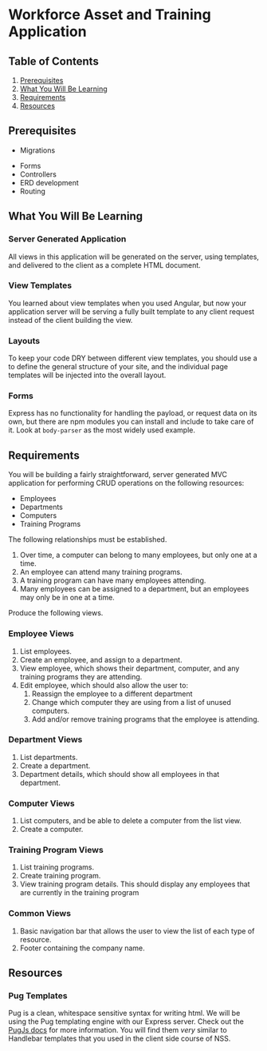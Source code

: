 # Workforce Asset and Training Application

## Table of Contents

1. [Prerequisites](#prerequisites)
1. [What You Will Be Learning](#what-you-will-be-learning)
1. [Requirements](#requirements)
1. [Resources](#resources)

## Prerequisites
<!-- TODO replace commented out code with Node equivalents -->
* Migrations
<!-- * [View templates/Layouts](https://docs.asp.net/en/latest/mvc/views/overview.html) -->
* Forms
* Controllers
* ERD development
* Routing
<!-- * Yeoman, and the ASP.NET generator, [installed](#installing-yeoman-and-the-aspnet-generator) -->

## What You Will Be Learning

### Server Generated Application

All views in this application will be generated on the server, using templates, and delivered to the client as a complete HTML document.

### View Templates

You learned about view templates when you used Angular, but now your application server will be serving a fully built template to any client request instead of the client building the view.

### Layouts
<!-- Node version of this? -->
To keep your code DRY between different view templates, you should use a <!-- what? --> to define the general structure of your site, and the individual page templates will be injected into the overall layout.

### Forms

Express has no functionality for handling the payload, or request data on its own, but there are npm modules you can install and include to take care of it. Look at `body-parser` as the most widely used example.

## Requirements

You will be building a fairly straightforward, server generated MVC application for performing CRUD operations on the following resources:

* Employees
* Departments
* Computers
* Training Programs

The following relationships must be established.

1. Over time, a computer can belong to many employees, but only one at a time.
1. An employee can attend many training programs.
1. A training program can have many employees attending.
1. Many employees can be assigned to a department, but an employees may only be in one at a time.

Produce the following views.

### Employee Views

1. List employees.
1. Create an employee, and assign to a department.
1. View employee, which shows their department, computer, and any training programs they are attending.
1. Edit employee, which should also allow the user to:
    1. Reassign the employee to a different department
    1. Change which computer they are using from a list of unused computers.
    1. Add and/or remove training programs that the employee is attending.

### Department Views

1. List departments.
1. Create a department.
1. Department details, which should show all employees in that department.

### Computer Views

1. List computers, and be able to delete a computer from the list view.
1. Create a computer.

### Training Program Views

1. List training programs.
1. Create training program.
1. View training program details. This should display any employees that are currently in the training program

### Common Views

1. Basic navigation bar that allows the user to view the list of each type of resource.
1. Footer containing the company name.

## Resources

### Pug Templates

Pug is a clean, whitespace sensitive syntax for writing html. We will be using the Pug templating engine with our Express server. Check out the [PugJs docs](https://pugjs.org/api/getting-started.html) for more information. You will find them *very* similar to Handlebar templates that you used in the client side course of NSS.
